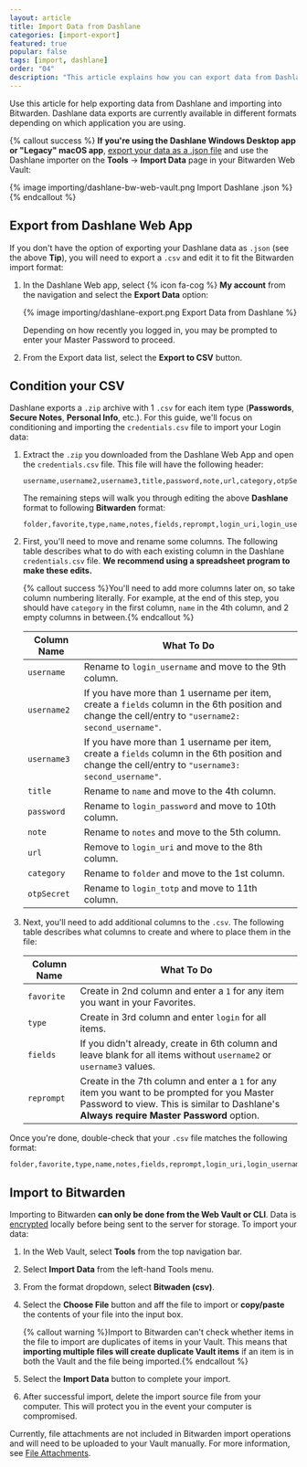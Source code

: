 ```yaml
---
layout: article
title: Import Data from Dashlane
categories: [import-export]
featured: true
popular: false
tags: [import, dashlane]
order: "04"
description: "This article explains how you can export data from Dashlane and import into the Bitwarden password manager."
---
```


Use this article for help exporting data from Dashlane and importing into Bitwarden. Dashlane data exports are currently available in different formats depending on which application you are using.

{% callout success %}
**If you're using the Dashlane Windows Desktop app or "Legacy" macOS app**, [export your data as a .json file](https://support.dashlane.com/hc/en-us/articles/202625092-How-to-export-or-back-up-your-Dashlane-account) and use the Dashlane importer on the **Tools** &rarr; **Import Data** page in your Bitwarden Web Vault:

{% image importing/dashlane-bw-web-vault.png Import Dashlane .json %}
{% endcallout %}

## Export from Dashlane Web App

If you don't have the option of exporting your Dashlane data as `.json` (see the above **Tip**), you will need to export a `.csv` and edit it to fit the Bitwarden import format:

1. In the Dashlane Web app, select {% icon fa-cog %} **My account** from the navigation and select the **Export Data** option:

   {% image importing/dashlane-export.png Export Data from Dashlane %}

   Depending on how recently you logged in, you may be prompted to enter your Master Password to proceed.
2. From the Export data list, select the **Export to CSV** button.

## Condition your CSV

Dashlane exports a `.zip` archive with 1 `.csv` for each item type (**Passwords**, **Secure Notes**, **Personal Info**, etc.). For this guide, we'll focus on conditioning and importing the `credentials.csv` file to import your Login data:

1. Extract the `.zip` you downloaded from the Dashlane Web App and open the `credentials.csv` file. This file will have the following header:

   ```
   username,username2,username3,title,password,note,url,category,otpSecret
   ```

   The remaining steps will walk you through editing the above **Dashlane** format to following **Bitwarden** format:

   ```
   folder,favorite,type,name,notes,fields,reprompt,login_uri,login_username,login_password,login_totp
   ```
2. First, you'll need to move and rename some columns. The following table describes what to do with each existing column in the Dashlane `credentials.csv` file. **We recommend using a spreadsheet program to make these edits.**

   {% callout success %}You'll need to add more columns later on, so take column numbering literally. For example, at the end of this step, you should have `category` in the first column, `name` in the 4th column, and 2 empty columns in between.{% endcallout %}

   |Column Name|What To Do|
   |-----------|----------|
   |`username`|Rename to `login_username` and move to the 9th column.|
   |`username2`|If you have more than 1 username per item, create a `fields` column in the 6th position and change the cell/entry to `"username2: second_username"`.|
   |`username3`|If you have more than 1 username per item, create a `fields` column in the 6th position and change the cell/entry to `"username3: second_username"`.|
   |`title`|Rename to `name` and move to the 4th column.|
   |`password`|Rename to `login_password` and move to 10th column.|
   |`note`|Rename to `notes` and move to the 5th column.|
   |`url`|Remove to `login_uri` and move to the 8th column.|
   |`category`|Rename to `folder` and move to the 1st column.|
   |`otpSecret`|Rename to `login_totp` and move to 11th column.|
3. Next, you'll need to add additional columns to the `.csv`. The following table describes what columns to create and where to place them in the file:

   |Column Name|What To Do|
   |-----------|----------|
   |`favorite`|Create in 2nd column and enter a `1` for any item you want in your Favorites.|
   |`type`|Create in 3rd column and enter `login` for all items.|
   |`fields`|If you didn't already, create in 6th column and leave blank for all items without `username2` or `username3` values.|
   |`reprompt`|Create in the 7th column and enter a `1` for any item you want to be prompted for you Master Password to view. This is similar to Dashlane's **Always require Master Password** option.|

Once you're done, double-check that your `.csv` file matches the following format:

```
folder,favorite,type,name,notes,fields,reprompt,login_uri,login_username,login_password,login_totp
```

## Import to Bitwarden

Importing to Bitwarden **can only be done from the Web Vault or CLI**. Data is [encrypted]({{site.baseurl}}/article/what-encryption-is-used/) locally before being sent to the server for storage. To import your data:

1. In the Web Vault, select **Tools** from the top navigation bar.
2. Select **Import Data** from the left-hand Tools menu.
3. From the format dropdown, select **Bitwaden (csv)**.
4. Select the **Choose File** button and aff the file to import or **copy/paste** the contents of your file into the input box.

   {% callout warning %}Import to Bitwarden can't check whether items in the file to import are duplicates of items in your Vault. This means that **importing multiple files will create duplicate Vault items** if an item is in both the Vault and the file being imported.{% endcallout %}
5. Select the **Import Data** button to complete your import.
6. After successful import, delete the import source file from your computer. This will protect you in the event your computer is compromised.

Currently, file attachments are not included in Bitwarden import operations and will need to be uploaded to your Vault manually. For more information, see [File Attachments]({{site.baseurl}}/article/attachments/).
